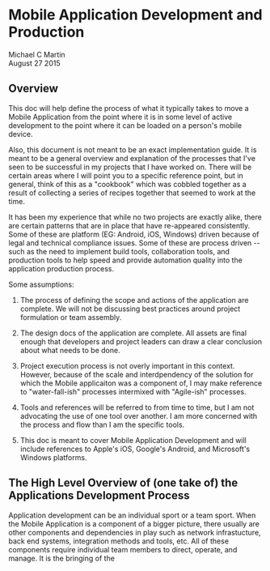 # Mobile Application Development and Production

Michael C Martin  
August 27 2015


## Overview
This doc will help define the process of what it typically takes to move a Mobile Application from the point where it is in some level of active development to the point where it can be loaded on a person's mobile device.

Also, this document is not meant to be an exact implementation guide. It is meant to be a general overview and explanation of the processes that I've seen to be successful in my projects that I have worked on.  There will be certain areas where I will point you to a specific reference point, but in general, think of this as a "cookbook" which was cobbled together as a result of collecting a series of recipes together that seemed to work at the time. 


 It has been my experience that while no two projects are exactly alike, there are certain patterns that are in place that have re-appeared consistently.  Some of these are platform (EG: Android, iOS, Windows) driven because of legal and technical compliance issues. Some of these are process driven -- such as the need to implement build tools, collaboration tools, and production tools to help speed and provide automation quality into the application production process.

Some assumptions:

1) The process of defining the scope and actions of the application are complete. We will not be discussing best practices around project formulation or team assembly.
  
2) The design docs of the application are complete.  All assets are final enough that developers and project leaders can draw a clear conclusion about what needs to be done.

3) Project execution process is not overly important in this context.  However, because of the scale and interdpendency of the solution for which the Mobile applicaiton was a component of, I may make reference to "water-fall-ish" processes intermixed with "Agile-ish" processes.

4) Tools and references will be referred to from time to time, but I am not advocating the use of one tool over another.  I am more concerned with the process and flow than I am the specific tools.

5) This doc is meant to cover Mobile Application Development and will include references to Apple's iOS, Google's Android, and Microsoft's Windows platforms. 


## The High Level Overview of (one take of) the Applications Development Process 

Application development can be an individual sport or a team sport. When the Mobile Application is a component of a bigger picture, there usually are other components and dependencies in play such as network infrastucture, back end systems, integration methods and tools, etc.  All of these components require individual team members to direct, operate, and manage.  It is the bringing of the 
